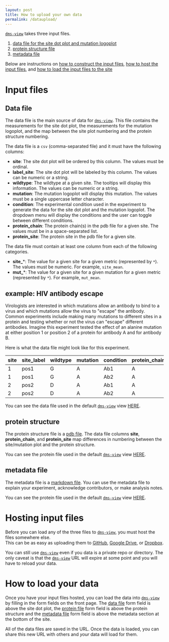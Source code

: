 ```yaml
---
layout: post
title: How to upload your own data
permalink: /dataupload/
---
```


[`dms-view`](https://jbloomlab.github.io/dms-view) takes three input files.
1. [data file for the site dot plot and mutation logoplot](#data-file)
2. [protein structure file ](#protein-structure)
3. [metadata file](#metatdata-file)

Below are instructions on [how to construct the input files](#input-files), [how to host the input files](#hosting-input-files), and [how to load the input files to the site](#loading-input-files)

# Input files

## Data file

The data file is the main source of data for [`dms-view`](https://jbloomlab.github.io/dms-view).
This file contains the measurements for the site dot plot, the measurements for the mutation logoplot, and the map between the site plot numbering and the protein structure numbering.

The data file is a `csv` (comma-separated file) and it must have the following columns:
* **site**: The site dot plot will be ordered by this column. The values must be ordinal.  
* **label_site**: The site dot plot will be labeled by this column. The values can be numeric or a string.
* **wildtype**: The wildtype at a given site. The tooltips will display this information. The values can be numeric or a string.
* **mutation**: The mutation logoplot will display this mutation. The values must be a single uppercase letter character.
* **condition**: The experimental condition used in the experiment to generate the data for the site dot plot and the mutation logoplot. The dropdown menu will display the conditions and the user can toggle between different conditions.
* **protein_chain**: The protein chain(s) in the pdb file for a given site. The values must be in a space-separated list.
* **protein_site**: The protein site in the pdb file for a given site.

The data file must contain at least one column from each of the following categories.

* **site_***: The value for a given site for a given metric (represented by `*`). The values must be numeric. For example, `site_mean`.
* **mut_***: The value for a given site for a given mutation for a given metric (represented by `*`). For example, `mut_mean`.  

## example: HIV antibody escape

Virologists are interested in which mutations allow an antibody to bind to a virus and which mutations allow the virus to "escape" the antibody.
Common experiments include making many mutations to different sites in a protein and testing whether or not the virus can "escape" different antibodies.
Imagine this experiment tested the effect of an alanine mutation at either position 1 or position 2 of a protein for antibody A and for antibody B.

Here is what the data file might look like for this experiment.  

site|site_label|wildtype|mutation|condition|protein_chain|protein_site|mut_max|mut_mean|site_median|
---|---|---|---|---|---|---|---|---|---|
1|pos1|G|A|Ab1|A|27|5|3.5|7
1|pos1|G|A|Ab2|A|27|0|0|0
2|pos2|D|A|Ab1|A|27|0|0|0
2|pos2|D|A|Ab2|A|27|100|50|45

You can see the data file used in the default [`dms-view`](https://jbloomlab.github.io/dms-view) view [HERE](https://raw.githubusercontent.com/jbloomlab/dms-view/master/docs/_data/IAV/flu_dms-view.csv).

## protein structure

The protein structure file is a [pdb file](https://en.wikipedia.org/wiki/Protein_Data_Bank_(file_format)).
The data file columns **site**, **protein_chain**,  and **protein_site** map differences in numbering between the site/mutation plot and the protein structure.

You can see the protein file used in the default [`dms-view`](https://jbloomlab.github.io/dms-view) view [HERE](https://github.com/jbloomlab/dms-view/blob/master/docs/_data/IAV/4O5N_trimer.pdb).

## metadata file

The metadata file is a [markdown file](https://github.com/adam-p/markdown-here/wiki/Markdown-Cheatsheet).
You can use the metadata file to explain your experiment, acknowledge contributors, or make analysis notes.

You can see the protein file used in the default [`dms-view`](https://jbloomlab.github.io/dms-view) view [HERE](https://github.com/jbloomlab/dms-view/blob/master/docs/_data/IAV/lee2019mapping.md).

# Hosting input files

Before you can load any of the three files to [`dms-view`](https://jbloomlab.github.io/dms-view), you must host the files somewhere else.  
This can be as easy as uploading them to [GitHub](https://github.com/), [Google Drive](https://www.google.com/drive/), or [Dropbox](https://www.dropbox.com/).

You can still use [`dms-view`](https://jbloomlab.github.io/dms-view) even if you data is a private repo or directory.
The only caveat is that the [`dms-view`](https://jbloomlab.github.io/dms-view) URL will expire at some point and you will have to reload your data.

# How to load your data

Once you have your input files hosted, you can load the data into [`dms-view`](https://jbloomlab.github.io/dms-view) by filling in the form fields on the front page.
The [data file](#data-file) form field is above the site dot plot, the [protein file](#protein-structure) form field is above the protein structure and the [metadata file](#metadata-file) form field is above the metadata section at the bottom of the site.

All of the data files are saved in the URL.
Once the data is loaded, you can share this new URL with others and _your_ data will load for them.  
